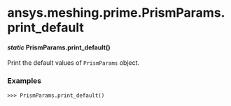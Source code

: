 <a id="ansys-meshing-prime-prismparams-print-default"></a>

# ansys.meshing.prime.PrismParams.print_default

<a id="ansys.meshing.prime.PrismParams.print_default"></a>

#### *static* PrismParams.print_default()

Print the default values of `PrismParams` object.

### Examples

```pycon
>>> PrismParams.print_default()
```

<!-- !! processed by numpydoc !! -->
